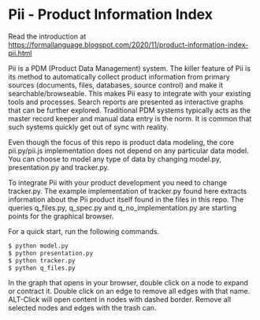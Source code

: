 # Pii - Product Information Index

Read the introduction at https://formallanguage.blogspot.com/2020/11/product-information-index-pii.html

Pii is a PDM (Product Data Management) system. The killer feature of Pii is its method to automatically collect product information from primary sources (documents, files, databases, source control) and make it searchable/browseable. This makes Pii easy to integrate with your existing tools and processes. Search reports are presented as interactive graphs that can be further explored. Traditional PDM systems typically acts as the master record keeper and manual data entry is the norm. It is common that such systems quickly get out of sync with reality.

Even though the focus of this repo is product data modeling, the core pii.py/pii.js implementation does not depend on any particular data model. You can choose to model any type of data by changing model.py, presentation.py and tracker.py.

To integrate Pii with your product development you need to change tracker.py. The example implementation of tracker.py found here extracts information about the Pii product itself found in the files in this repo. The queries q_files.py, q_spec.py and q_no_implementation.py are starting points for the graphical browser.

For a quick start, run the following commands.

```bash
$ python model.py
$ python presentation.py
$ python tracker.py
$ python q_files.py
```

In the graph that opens in your browser, double click on a node to expand or contract it. Double click on an edge to remove all edges with that name. ALT-Click will open content in nodes with dashed border. Remove all selected nodes and edges with the trash can.
